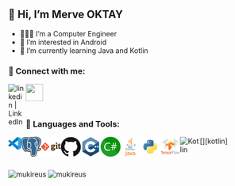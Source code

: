 ## 👋 Hi, I’m Merve OKTAY
- 👩🏻‍🎓 I’m a Computer Engineer
- 👀 I’m interested in Android
- 🌱 I’m currently learning Java and Kotlin



### 📩 Connect with me:

[<img align="left" alt="linkedin | LinkedIn" width="35px" src="https://raw.githubusercontent.com/peterthehan/peterthehan/master/assets/linkedin.svg" />][linkedin]
[<img align="left" height="35" width="35" src="https://cdn.jsdelivr.net/npm/simple-icons@v4/icons/gmail.svg" />][gmail]

<br />

[gmail]: mailto:merve.oktay@hotmail.com
[linkedin]: https://www.linkedin.com/in/merve-oktay-392a24207/
<br />



### 🔧 Languages and Tools:
[<img align="left" alt="Visual Studio Code" width="26px" src="https://raw.githubusercontent.com/github/explore/80688e429a7d4ef2fca1e82350fe8e3517d3494d/topics/visual-studio-code/visual-studio-code.png" />][vsCode]
[<img align="left" alt="PostgreSql" width="40px" src="https://raw.githubusercontent.com/github/explore/80688e429a7d4ef2fca1e82350fe8e3517d3494d/topics/postgresql/postgresql.png" />][postgresql]
[<img align="left" alt="Git" width="40px" src="https://raw.githubusercontent.com/github/explore/80688e429a7d4ef2fca1e82350fe8e3517d3494d/topics/git/git.png" />][git]
[<img align="left" alt="GitHub" width="40px" src="https://raw.githubusercontent.com/github/explore/78df643247d429f6cc873026c0622819ad797942/topics/github/github.png" />][github]
[<img align="left" alt="C++" width="40px" src="https://raw.githubusercontent.com/github/explore/78df643247d429f6cc873026c0622819ad797942/topics/cpp/cpp.png" />][cpp]
[<img align="left" alt="C#" width="40px" src="https://raw.githubusercontent.com/github/explore/78df643247d429f6cc873026c0622819ad797942/topics/csharp/csharp.png" />][csharp]
[<img align="left" alt="Java" width="40px" src="https://raw.githubusercontent.com/github/explore/80688e429a7d4ef2fca1e82350fe8e3517d3494d/topics/java/java.png" />][java]
[<img align="left" alt="Python" width="40px" src="https://raw.githubusercontent.com/github/explore/cebd63002168a05a6a642f309227eefeccd92950/topics/python/python.png" />][python]
[<img align="left" alt="TensorFlow" width="40px" src="https://raw.githubusercontent.com/github/explore/80688e429a7d4ef2fca1e82350fe8e3517d3494d/topics/tensorflow/tensorflow.png" />][tensorflow]
[<img align="left" alt="Kotlin" width="40px" src="https://raw.githubusercontent.com/github/explore/80688e429a7d4ef2fca1e82350fe8e3517d3494d/topics//kotlin.png" />][kotlin]

<br />

[vsCode]: https://code.visualstudio.com/
[postgresql]: https://www.postgresql.org/
[git]: https://git-scm.com/
[github]: https://github.com/merveoktay/
[cpp]: https://www.cplusplus.com/
[csharp]:https://www.w3schools.com/cs/index.php/
[java]: https://www.w3schools.com/java/
[python]: https://www.python.org/
[tensorflow]: https://www.tensorflow.org/
[csharp]:https://www.w3schools.com/cs/index.php/

<br />



<img height="160em" align="center" src="https://github-readme-stats.vercel.app/api?username=merveoktay&show_icons=true&locale=en&theme=tokyonight&include_all_commits=true&count_private=true" alt="mukireus"/>
<img height="160em" align="center" src="https://github-readme-stats.vercel.app/api/top-langs?username=merveoktay&show_icons=true&locale=en&layout=compact&langs_count=8&theme=tokyonight" alt="mukireus"/>
